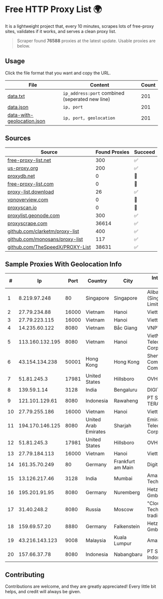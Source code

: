 
# Free HTTP Proxy List 🌍

It is a lightweight project that, every 10 minutes, scrapes lots of free-proxy sites, validates if it works, and serves a clean proxy list.


> Scraper found **76588** proxies at the latest update. Usable proxies are below.

## Usage

Click the file format that you want and copy the URL.


|File|Content|Count|
|----|-------|-----|
|[data.txt](https://raw.githubusercontent.com/themiralay/Proxy-List-World/master/data.txt)|`ip_address:port` combined (seperated new line)|201|
|[data.json](https://raw.githubusercontent.com/themiralay/Proxy-List-World/master/data.json)|`ip, port`|201|
|[data-with-geolocation.json](https://raw.githubusercontent.com/themiralay/Proxy-List-World/master/data-with-geolocation.json)|`ip, port, geolocation`|201|

## Sources

|Source|Found Proxies|Succeed|
|------|-------------|-------|
|[free-proxy-list.net](https://free-proxy-list.net)|300|✅|
|[us-proxy.org](https://www.us-proxy.org)|200|✅|
|[proxydb.net](http://proxydb.net)|0|🚫|
|[free-proxy-list.com](https://free-proxy-list.com/?page=&port=&type%5B%5D=http&type%5B%5D=https&up_time=0&search=Search)|0|🚫|
|[proxy-list.download](https://www.proxy-list.download/HTTP)|26|✅|
|[vpnoverview.com](https://vpnoverview.com/privacy/anonymous-browsing/free-proxy-servers)|0|🚫|
|[proxyscan.io](https://www.proxyscan.io)|0|🚫|
|[proxylist.geonode.com](https://proxylist.geonode.com/api/proxy-list?limit=300&page=1&sort_by=lastChecked&sort_type=desc&protocols=http,https)|300|✅|
|[proxyscrape.com](https://api.proxyscrape.com/v2/?request=displayproxies&protocol=http&timeout=10000&country=all&ssl=all&anonymity=all)|36614|✅|
|[github.com/clarketm/proxy-list](https://raw.githubusercontent.com/clarketm/proxy-list/master/proxy-list-raw.txt)|400|✅|
|[github.com/monosans/proxy-list](https://raw.githubusercontent.com/monosans/proxy-list/main/proxies/http.txt)|117|✅|
|[github.com/TheSpeedX/PROXY-List](https://raw.githubusercontent.com/TheSpeedX/PROXY-List/master/http.txt)|38631|✅|


## Sample Proxies With Geolocation Info

|#|Ip|Port|Country|City|Internet Service Provider|
|-|--|----|-------|----|-------------------------|
|1|8.219.97.248|80|Singapore|Singapore|Alibaba Cloud (Singapore) Private Limited|
|2|27.79.234.88|16000|Vietnam|Hanoi|Viettel Corporation|
|3|27.79.223.115|16000|Vietnam|Hanoi|Viettel Corporation|
|4|14.235.60.122|8080|Vietnam|Bắc Giang|VNPT|
|5|113.160.132.195|8080|Vietnam|Hanoi|VietNam Post and Telecom Corporation|
|6|43.154.134.238|50001|Hong Kong|Hong Kong|Shenzhen Tencent Computer Systems Company Limited|
|7|51.81.245.3|17981|United States|Hillsboro|OVH SAS|
|8|139.59.1.14|3128|India|Bengaluru|DIGITALOCEAN|
|9|121.101.129.61|8080|Indonesia|Rawaheng|PT SELARAS CITRA TERABIT|
|10|27.79.255.186|16000|Vietnam|Hanoi|Viettel Corporation|
|11|194.170.146.125|8080|United Arab Emirates|Sharjah|Emirates Telecommunications Corporation|
|12|51.81.245.3|17981|United States|Hillsboro|OVH SAS|
|13|27.79.184.113|16000|Vietnam|Hanoi|Viettel Corporation|
|14|161.35.70.249|80|Germany|Frankfurt am Main|DigitalOcean, LLC|
|15|13.126.217.46|3128|India|Mumbai|Amazon Technologies Inc|
|16|195.201.91.95|8080|Germany|Nuremberg|Hetzner Online GmbH|
|17|31.40.248.2|8080|Russia|Moscow|"Cloud Technologies" LLC trading as Cloud.ru|
|18|159.69.57.20|8880|Germany|Falkenstein|Hetzner Online GmbH|
|19|43.216.143.123|9008|Malaysia|Kuala Lumpur|Amazon.com, Inc.|
|20|157.66.37.78|8080|Indonesia|Nabangbaru|PT Speed Network Indonesia|



## Contributing

Contributions are welcome, and they are greatly appreciated! Every
little bit helps, and credit will always be given.

